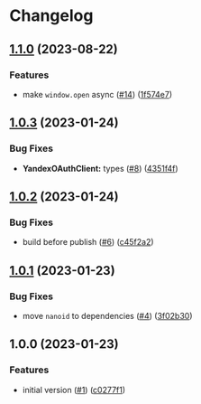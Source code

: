 # Changelog

## [1.1.0](https://github.com/gravity-ui/oauth-clients/compare/v1.0.3...v1.1.0) (2023-08-22)


### Features

* make `window.open` async ([#14](https://github.com/gravity-ui/oauth-clients/issues/14)) ([1f574e7](https://github.com/gravity-ui/oauth-clients/commit/1f574e7ebf72047326d7a59f9c97e2321822545b))

## [1.0.3](https://github.com/gravity-ui/oauth-clients/compare/v1.0.2...v1.0.3) (2023-01-24)


### Bug Fixes

* **YandexOAuthClient:** types ([#8](https://github.com/gravity-ui/oauth-clients/issues/8)) ([4351f4f](https://github.com/gravity-ui/oauth-clients/commit/4351f4f099f4ccf35b7e39926ca65fec0361664b))

## [1.0.2](https://github.com/gravity-ui/oauth-clients/compare/v1.0.1...v1.0.2) (2023-01-24)


### Bug Fixes

* build before publish ([#6](https://github.com/gravity-ui/oauth-clients/issues/6)) ([c45f2a2](https://github.com/gravity-ui/oauth-clients/commit/c45f2a2b6c801e28cf135736260451ba7765e5f4))

## [1.0.1](https://github.com/gravity-ui/oauth-clients/compare/v1.0.0...v1.0.1) (2023-01-23)


### Bug Fixes

* move `nanoid` to dependencies ([#4](https://github.com/gravity-ui/oauth-clients/issues/4)) ([3f02b30](https://github.com/gravity-ui/oauth-clients/commit/3f02b30108db961f60011e1e3ba07e447cab0d0e))

## 1.0.0 (2023-01-23)


### Features

* initial version ([#1](https://github.com/gravity-ui/oauth-clients/issues/1)) ([c0277f1](https://github.com/gravity-ui/oauth-clients/commit/c0277f126a3fd717bb2fca87c4725a424a7bea0a))

